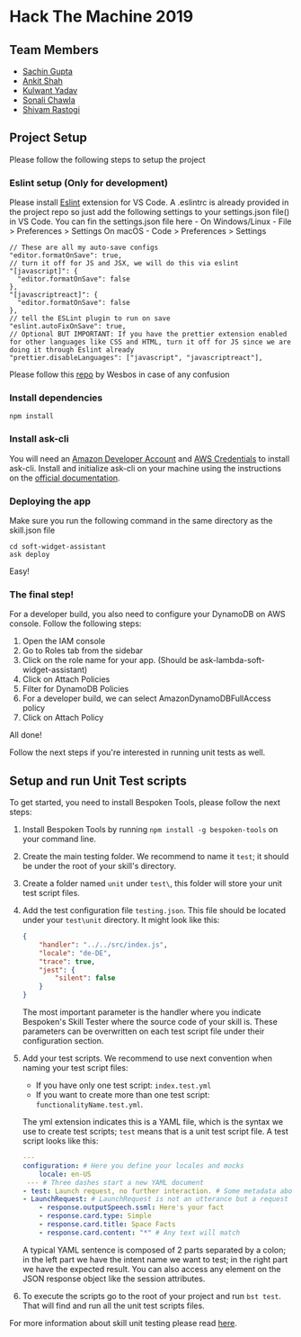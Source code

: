 # Hack The Machine 2019

## Team Members

- [Sachin Gupta](https://github.com/sachin303)
- [Ankit Shah](https://github.com/ankitshahas)
- [Kulwant Yadav](https://github.com/kulwantyadav101)
- [Sonali Chawla](https://github.com/sonalichawla16)
- [Shivam Rastogi](https://github.com/shivamras304)

## Project Setup

Please follow the following steps to setup the project

### Eslint setup (Only for development)

Please install [Eslint](https://marketplace.visualstudio.com/items?itemName=dbaeumer.vscode-eslint) extension for VS Code.
A .eslintrc is already provided in the project repo so just add the following settings to your settings.json file() in VS Code.
You can fin the settings.json file here - 
On Windows/Linux - File > Preferences > Settings
On macOS - Code > Preferences > Settings

```
// These are all my auto-save configs
"editor.formatOnSave": true,
// turn it off for JS and JSX, we will do this via eslint
"[javascript]": {
  "editor.formatOnSave": false
},
"[javascriptreact]": {
  "editor.formatOnSave": false
},
// tell the ESLint plugin to run on save
"eslint.autoFixOnSave": true,
// Optional BUT IMPORTANT: If you have the prettier extension enabled for other languages like CSS and HTML, turn it off for JS since we are doing it through Eslint already
"prettier.disableLanguages": ["javascript", "javascriptreact"],
```

Please follow this [repo](https://github.com/wesbos/eslint-config-wesbos/) by Wesbos in case of any confusion

### Install dependencies

```
npm install
```

### Install ask-cli

You will need an [Amazon Developer Account](https://developer.amazon.com/) 
and [AWS Credentials](https://developer.amazon.com/docs/smapi/manage-credentials-with-ask-cli.html#create-aws-credentials)
to install ask-cli. Install and initialize ask-cli on your machine using the instructions 
on the [official documentation](https://developer.amazon.com/docs/smapi/quick-start-alexa-skills-kit-command-line-interface.html).

### Deploying the app

Make sure you run the following command in the same directory as the skill.json file
```
cd soft-widget-assistant
ask deploy
```
Easy!

### The final step!

For a developer build, you also need to configure your DynamoDB on 
AWS console. Follow the following steps:

1. Open the IAM console
2. Go to Roles tab from the sidebar
3. Click on the role name for your app. (Should be ask-lambda-soft-widget-assistant)
4. Click on Attach Policies
5. Filter for DynamoDB Policies
6. For a developer build, we can select AmazonDynamoDBFullAccess policy
7. Click on Attach Policy

All done!

Follow the next steps if you're interested in
running unit tests as well.

## Setup and run Unit Test scripts
To get started, you need to install Bespoken Tools, please follow the next steps:
1. Install Bespoken Tools by running `npm install -g bespoken-tools` on your command line.
2. Create the main testing folder. We recommend to name it `test`; it should be under the root of your skill's directory.
3. Create a folder named `unit` under `test\`, this folder will store your unit test script files.  
4. Add the test configuration file `testing.json`. This file should be located under your `test\unit` directory. It might look like this:
    ```JSON
    {
        "handler": "../../src/index.js",
        "locale": "de-DE",
        "trace": true,
        "jest": {
            "silent": false
        }
    }
    ```
    The most important parameter is the handler where you indicate Bespoken's Skill Tester where the source code of your skill is. These parameters can be overwritten on each test script file under their configuration section.
5. Add your test scripts. We recommend to use next convention when naming your test script files:
     * If you have only one test script: `index.test.yml`
     * If you want to create more than one test script: `functionalityName.test.yml`. 

      The yml extension indicates this is a YAML file, which is the syntax we use to create test scripts; `test` means that is a unit test script file. A test script looks like this:
    ```YAML
    ---
    configuration: # Here you define your locales and mocks
        locale: en-US
     --- # Three dashes start a new YAML document
    - test: Launch request, no further interaction. # Some metadata about this test sequence
    - LaunchRequest: # LaunchRequest is not an utterance but a request type and reserved word
        - response.outputSpeech.ssml: Here's your fact
        - response.card.type: Simple
        - response.card.title: Space Facts
        - response.card.content: "*" # Any text will match
    ```
    A typical YAML sentence is composed of 2 parts separated by a colon; in the left part we have the intent name we want to test; in the right part we have the expected result. You can also access any element on the JSON response object like the session attributes.
6. To execute the scripts go to the root of your project and run `bst test`. That will find and run all the unit test scripts files.

 For more information about skill unit testing please read [here](https://read.bespoken.io/unit-testing/getting-started/).
